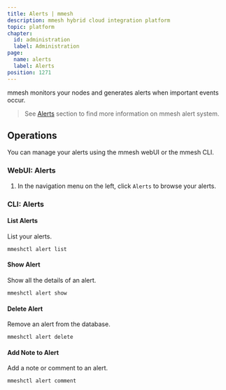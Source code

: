 ```yaml
---
title: Alerts | mmesh
description: mmesh hybrid cloud integration platform
topic: platform
chapter:
  id: administration
  label: Administration
page:
  name: alerts
  label: Alerts
position: 1271
---
```


mmesh monitors your nodes and generates alerts when important events occur.

> See [Alerts](/docs/platform/monitoring/alerts) section to find more information on mmesh alert system.

## Operations

You can manage your alerts using the mmesh webUI or the mmesh CLI.

### WebUI: Alerts

1. In the navigation menu on the left, click `Alerts` to browse your alerts.

### CLI: Alerts

#### List Alerts

List your alerts.

```shell
mmeshctl alert list
```

#### Show Alert

Show all the details of an alert.

```shell
mmeshctl alert show
```

#### Delete Alert

Remove an alert from the database.

```shell
mmeshctl alert delete
```

#### Add Note to Alert

Add a note or comment to an alert.

```shell
mmeshctl alert comment
```
